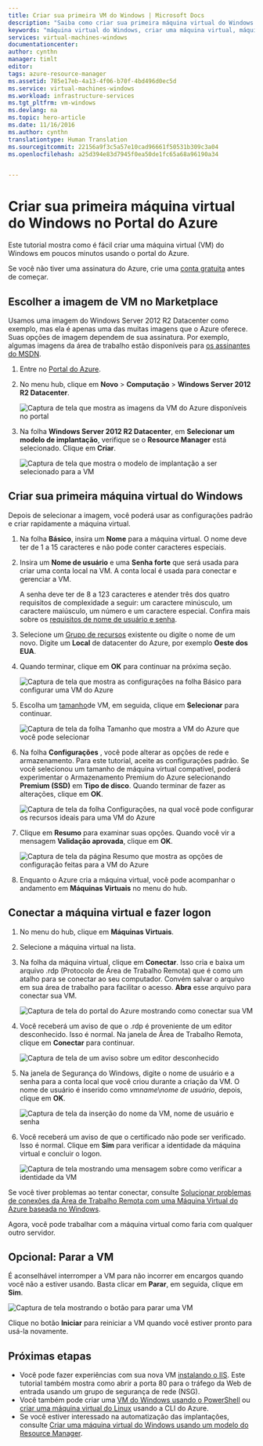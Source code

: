 ```yaml
---
title: Criar sua primeira VM do Windows | Microsoft Docs
description: "Saiba como criar sua primeira máquina virtual do Windows usando o portal do Azure."
keywords: "máquina virtual do Windows, criar uma máquina virtual, máquina virtual, configurando uma máquina virtual"
services: virtual-machines-windows
documentationcenter: 
author: cynthn
manager: timlt
editor: 
tags: azure-resource-manager
ms.assetid: 785e17eb-4a13-4f06-b70f-4bd496d0ec5d
ms.service: virtual-machines-windows
ms.workload: infrastructure-services
ms.tgt_pltfrm: vm-windows
ms.devlang: na
ms.topic: hero-article
ms.date: 11/16/2016
ms.author: cynthn
translationtype: Human Translation
ms.sourcegitcommit: 22156a9f3c5a57e10cad96661f50531b309c3a04
ms.openlocfilehash: a25d394e83d7945f0ea50de1fc65a68a96190a34


---
```

# <a name="create-your-first-windows-virtual-machine-in-the-azure-portal"></a>Criar sua primeira máquina virtual do Windows no Portal do Azure
Este tutorial mostra como é fácil criar uma máquina virtual (VM) do Windows em poucos minutos usando o portal do Azure.  

Se você não tiver uma assinatura do Azure, crie uma [conta gratuita](https://azure.microsoft.com/free/) antes de começar.

## <a name="choose-the-vm-image-from-the-marketplace"></a>Escolher a imagem de VM no Marketplace
Usamos uma imagem do Windows Server 2012 R2 Datacenter como exemplo, mas ela é apenas uma das muitas imagens que o Azure oferece. Suas opções de imagem dependem de sua assinatura. Por exemplo, algumas imagens da área de trabalho estão disponíveis para [os assinantes do MSDN](https://azure.microsoft.com/pricing/member-offers/msdn-benefits-details/?WT.mc_id=A261C142F).

1. Entre no [Portal do Azure](https://portal.azure.com).
2. No menu hub, clique em **Novo** > **Computação** > **Windows Server 2012 R2 Datacenter**.
   
    ![Captura de tela que mostra as imagens da VM do Azure disponíveis no portal](./media/virtual-machines-windows-hero-tutorial/marketplace-new.png)
3. Na folha **Windows Server 2012 R2 Datacenter**, em **Selecionar um modelo de implantação**, verifique se o **Resource Manager** está selecionado. Clique em **Criar**.
   
    ![Captura de tela que mostra o modelo de implantação a ser selecionado para a VM](./media/virtual-machines-windows-hero-tutorial/deployment-model.png)

## <a name="create-the-windows-virtual-machine"></a>Criar sua primeira máquina virtual do Windows
Depois de selecionar a imagem, você poderá usar as configurações padrão e criar rapidamente a máquina virtual.

1. Na folha **Básico**, insira um **Nome** para a máquina virtual. O nome deve ter de 1 a 15 caracteres e não pode conter caracteres especiais.
2. Insira um **Nome de usuário** e uma **Senha forte** que será usada para criar uma conta local na VM. A conta local é usada para conectar e gerenciar a VM. 
   
    A senha deve ter de 8 a 123 caracteres e atender três dos quatro requisitos de complexidade a seguir: um caractere minúsculo, um caractere maiúsculo, um número e um caractere especial. Confira mais sobre os [requisitos de nome de usuário e senha](virtual-machines-windows-faq.md#what-are-the-username-requirements-when-creating-a-vm).
3. Selecione um [Grupo de recursos](../azure-resource-manager/resource-group-overview.md#resource-groups) existente ou digite o nome de um novo. Digite um **Local** de datacenter do Azure, por exemplo **Oeste dos EUA**. 
4. Quando terminar, clique em **OK** para continuar na próxima seção. 
   
    ![Captura de tela que mostra as configurações na folha **Básico** para configurar uma VM do Azure](./media/virtual-machines-windows-hero-tutorial/basics-blade.png)
5. Escolha um [tamanho](virtual-machines-windows-sizes.md?toc=%2fazure%2fvirtual-machines%2fwindows%2ftoc.json)de VM, em seguida, clique em **Selecionar** para continuar. 
   
    ![Captura de tela da folha Tamanho que mostra a VM do Azure que você pode selecionar](./media/virtual-machines-windows-hero-tutorial/size-blade.png)
6. Na folha **Configurações** , você pode alterar as opções de rede e armazenamento. Para este tutorial, aceite as configurações padrão. Se você selecionou um tamanho de máquina virtual compatível, poderá experimentar o Armazenamento Premium do Azure selecionando **Premium (SSD)** em **Tipo de disco**. Quando terminar de fazer as alterações, clique em **OK**.
   
    ![Captura de tela da folha Configurações, na qual você pode configurar os recursos ideais para uma VM do Azure](./media/virtual-machines-windows-hero-tutorial/settings-blade.png)
7. Clique em **Resumo** para examinar suas opções. Quando você vir a mensagem **Validação aprovada**, clique em **OK**.
   
    ![Captura de tela da página Resumo que mostra as opções de configuração feitas para a VM do Azure](./media/virtual-machines-windows-hero-tutorial/summary-blade.png)
8. Enquanto o Azure cria a máquina virtual, você pode acompanhar o andamento em **Máquinas Virtuais** no menu do hub. 

## <a name="connect-to-the-virtual-machine-and-sign-on"></a>Conectar a máquina virtual e fazer logon
1. No menu do hub, clique em **Máquinas Virtuais**.
2. Selecione a máquina virtual na lista.
3. Na folha da máquina virtual, clique em **Conectar**. Isso cria e baixa um arquivo .rdp (Protocolo de Área de Trabalho Remota) que é como um atalho para se conectar ao seu computador. Convém salvar o arquivo em sua área de trabalho para facilitar o acesso. **Abra** esse arquivo para conectar sua VM.
   
    ![Captura de tela do portal do Azure mostrando como conectar sua VM](./media/virtual-machines-windows-hero-tutorial/connect.png)
4. Você receberá um aviso de que o .rdp é proveniente de um editor desconhecido. Isso é normal. Na janela de Área de Trabalho Remota, clique em **Conectar** para continuar.
   
    ![Captura de tela de um aviso sobre um editor desconhecido](./media/virtual-machines-windows-hero-tutorial/rdp-warn.png)
5. Na janela de Segurança do Windows, digite o nome de usuário e a senha para a conta local que você criou durante a criação da VM. O nome de usuário é inserido como *vmname*&#92;*nome de usuário*, depois, clique em **OK**.
   
    ![Captura de tela da inserção do nome da VM, nome de usuário e senha](./media/virtual-machines-windows-hero-tutorial/credentials.png)
6. Você receberá um aviso de que o certificado não pode ser verificado. Isso é normal. Clique em **Sim** para verificar a identidade da máquina virtual e concluir o logon.
   
   ![Captura de tela mostrando uma mensagem sobre como verificar a identidade da VM](./media/virtual-machines-windows-hero-tutorial/cert-warning.png)

Se você tiver problemas ao tentar conectar, consulte [Solucionar problemas de conexões da Área de Trabalho Remota com uma Máquina Virtual do Azure baseada no Windows](virtual-machines-windows-troubleshoot-rdp-connection.md?toc=%2fazure%2fvirtual-machines%2fwindows%2ftoc.json).

Agora, você pode trabalhar com a máquina virtual como faria com qualquer outro servidor.

## <a name="optional-stop-the-vm"></a>Opcional: Parar a VM
É aconselhável interromper a VM para não incorrer em encargos quando você não a estiver usando. Basta clicar em **Parar**, em seguida, clique em **Sim**.

![Captura de tela mostrando o botão para parar uma VM](./media/virtual-machines-windows-hero-tutorial/stop-vm.png)

Clique no botão **Iniciar** para reiniciar a VM quando você estiver pronto para usá-la novamente.

## <a name="next-steps"></a>Próximas etapas
* Você pode fazer experiências com sua nova VM [instalando o IIS](virtual-machines-windows-hero-role.md?toc=%2fazure%2fvirtual-machines%2fwindows%2ftoc.json). Este tutorial também mostra como abrir a porta 80 para o tráfego da Web de entrada usando um grupo de segurança de rede (NSG). 
* Você também pode criar uma [VM do Windows usando o PowerShell](virtual-machines-windows-ps-create.md?toc=%2fazure%2fvirtual-machines%2fwindows%2ftoc.json) ou [criar uma máquina virtual do Linux](virtual-machines-linux-quick-create-cli.md?toc=%2fazure%2fvirtual-machines%2flinux%2ftoc.json) usando a CLI do Azure.
* Se você estiver interessado na automatização das implantações, consulte [Criar uma máquina virtual do Windows usando um modelo do Resource Manager](virtual-machines-windows-ps-template.md?toc=%2fazure%2fvirtual-machines%2fwindows%2ftoc.json).




<!--HONumber=Nov16_HO3-->


